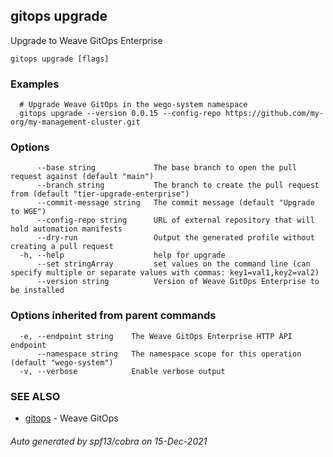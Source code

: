 ## gitops upgrade

Upgrade to Weave GitOps Enterprise

```
gitops upgrade [flags]
```

### Examples

```
  # Upgrade Weave GitOps in the wego-system namespace
  gitops upgrade --version 0.0.15 --config-repo https://github.com/my-org/my-management-cluster.git
```

### Options

```
      --base string             The base branch to open the pull request against (default "main")
      --branch string           The branch to create the pull request from (default "tier-upgrade-enterprise")
      --commit-message string   The commit message (default "Upgrade to WGE")
      --config-repo string      URL of external repository that will hold automation manifests
      --dry-run                 Output the generated profile without creating a pull request
  -h, --help                    help for upgrade
      --set stringArray         set values on the command line (can specify multiple or separate values with commas: key1=val1,key2=val2)
      --version string          Version of Weave GitOps Enterprise to be installed
```

### Options inherited from parent commands

```
  -e, --endpoint string    The Weave GitOps Enterprise HTTP API endpoint
      --namespace string   The namespace scope for this operation (default "wego-system")
  -v, --verbose            Enable verbose output
```

### SEE ALSO

* [gitops](gitops.md)	 - Weave GitOps

###### Auto generated by spf13/cobra on 15-Dec-2021
